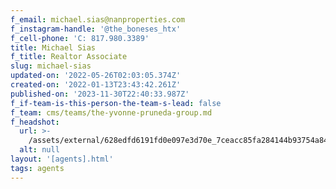 ```yaml
---
f_email: michael.sias@nanproperties.com
f_instagram-handle: '@the_boneses_htx'
f_cell-phone: 'C: 817.980.3389'
title: Michael Sias
f_title: Realtor Associate
slug: michael-sias
updated-on: '2022-05-26T02:03:05.374Z'
created-on: '2022-01-13T23:43:42.261Z'
published-on: '2023-11-30T22:40:33.987Z'
f_if-team-is-this-person-the-team-s-lead: false
f_team: cms/teams/the-yvonne-pruneda-group.md
f_headshot:
  url: >-
    /assets/external/628edfd6191fd0e097e3d70e_7ceacc85fa284144b93754a84771ee28.jpeg
  alt: null
layout: '[agents].html'
tags: agents
---
```



